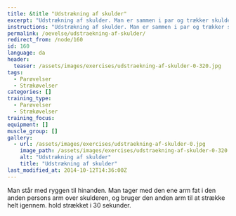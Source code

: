 ```yaml
---
title: &title "Udstrækning af skulder"
excerpt: "Udstrækning af skulder. Man er sammen i par og trækker skulderbladene fra hinanden. "
instructions: "Udstrækning af skulder. Man er sammen i par og trækker skulderbladene fra hinanden. "
permalink: /oevelse/udstraekning-af-skulder/
redirect_from: /node/160
id: 160
language: da
header:
  teaser: /assets/images/exercises/udstraekning-af-skulder-0-320.jpg
tags:
  - Parøvelser
  - Strækøvelser
categories: []
training_type: 
  - Parøvelser
  - Strækøvelser
training_focus: 
equipment: []
muscle_group: []
gallery:
  - url: /assets/images/exercises/udstraekning-af-skulder-0.jpg
    image_path: /assets/images/exercises/udstraekning-af-skulder-0-320.jpg
    alt: "Udstrækning af skulder"
    title: "Udstrækning af skulder"
last_modified_at: 2014-10-12T14:36:00Z
---
```


Man står med ryggen til hinanden. Man tager med den ene arm fat i den anden persons arm over skulderen, og bruger den anden arm til at strække helt igennem. hold strækket i 30 sekunder.
